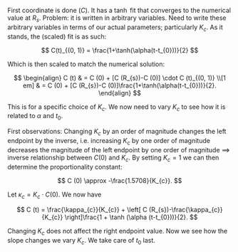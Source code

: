 First coordinate is done ($C$). It has a $\tanh$ fit that converges to the numerical value at $R_{s}$. Problem: it is written in arbitrary variables. Need to write these arbitrary variables in terms of our actual parameters; particularly $K_{c}$. As it stands, the (scaled) fit is as such:

$$
C(t)_{(0, 1)} = \frac{1+\tanh(\alpha(t-t_{0}))}{2}
$$

Which is then scaled to match the numerical solution:

$$
\begin{align}
C (t) & = C (0) + [C (R_{s})-C (0)] \cdot C (t)_{(0, 1)} \\[1 em]
& = C (0) + [C (R_{s})-C (0)]\frac{1+\tanh(\alpha(t-t_{0}))}{2}.
\end{align}
$$

This is for a specific choice of $K_{c}$. We now need to vary $K_{c}$ to see how it is related to $\alpha$ and $t_{0}$.

First observations: Changing $K_{c}$ by an order of magnitude changes the left endpoint by the inverse, i.e. increasing $K_{c}$ by one order of magnitude decreases the magnitude of the left endpoint by one order of magnitude $\implies$ inverse relationship between $C (0)$ and $K_{c}$. By setting  $K_{c}= 1$ we can then determine the proportionality constant:

$$
C (0) \approx -\frac{1.5708}{K_{c}}.
$$

Let $\kappa_{c} =K_{c}\cdot C (0)$. We now have

$$
C (t) = \frac{\kappa_{c}}{K_{c}} + \left[ C (R_{s})-\frac{\kappa_{c}}{K_{c}} \right]\frac{1 + \tanh (\alpha (t-t_{0}))}{2}.
$$

Changing $K_{c}$ does not affect the right endpoint value. Now we see how the slope changes we vary $K_{c}$. We take care of $t_{0}$ last.


